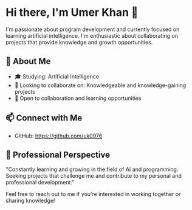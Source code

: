 # Hi there, I'm Umer Khan 👋

I'm passionate about program development and currently focused on learning artificial intelligence. I'm enthusiastic about collaborating on projects that provide knowledge and growth opportunities.

## 🌱 About Me

- 🎓 Studying: Artificial Intelligence
- 💼 Looking to collaborate on: Knowledgeable and knowledge-gaining projects
- 👯 Open to collaboration and learning opportunities

## 📫 Connect with Me

- GitHub: https://github.com/uk0976

## 🚀 Professional Perspective

"Constantly learning and growing in the field of AI and programming. Seeking projects that challenge me and contribute to my personal and professional development."

Feel free to reach out to me if you're interested in working together or sharing knowledge!
